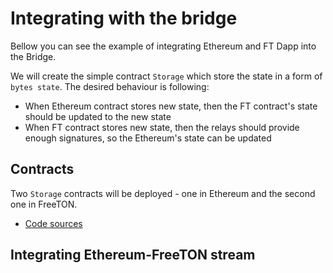 # Integrating with the bridge

Bellow you can see the example of integrating Ethereum and FT Dapp into the Bridge.

We will create the simple contract `Storage` which store the state in a form of `bytes state`. The desired behaviour is following:

- When Ethereum contract stores new state, then the FT contract's state should be updated to the new state
- When FT contract stores new state, then the relays should provide enough signatures, so the Ethereum's state can be updated

## Contracts

Two `Storage` contracts will be deployed - one in Ethereum and the second one in FreeTON.

- [Code sources](./contracts)

## Integrating Ethereum-FreeTON stream
